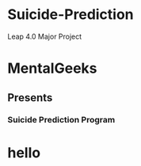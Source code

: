 # Suicide-Prediction
Leap 4.0 Major Project

<h1>MentalGeeks</h1>
<h2>Presents</h2>
<h3>Suicide Prediction Program</h3>
<h1>hello </h1>
